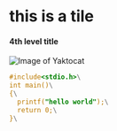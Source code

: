# this is a tile
#### 4th level title
![Image of Yaktocat](https://octodex.github.com/images/yaktocat.png)

``` c
#include<stdio.h>\
int main()\
{\
  printf("hello world");\
  return 0;\
}\
```
